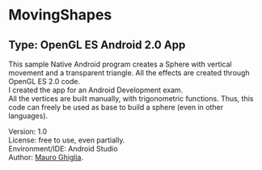 # MovingShapes
## Type: OpenGL ES Android 2.0 App
This sample Native Android program creates a Sphere with vertical movement and a transparent triangle. 
All the effects are created through OpenGL ES 2.0 code.<br>
I created the app for an Android Development exam.<br>
All the vertices are built manually, with trigonometric functions. Thus, this code can freely be used as base to build a sphere (even in other languages).<br>

Version: 1.0<br>
License: free to use, even partially.<br>
Environment/IDE: Android Studio<br>
Author: [Mauro Ghiglia](www.linkedin.com/in/mauroghiglia).
